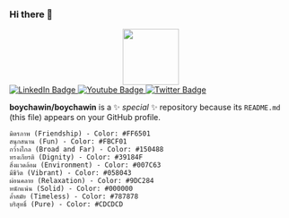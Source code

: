 ### Hi there 👋

<div id="header" align="center">
  <img src="https://avatars.githubusercontent.com/u/70184049?v=4" width="100"/>
</div>
<div id="badges">
  <a href="https://www.linkedin.com/in/boy-chawin-878a5b216/">
    <img src="https://img.shields.io/badge/LinkedIn-blue?style=for-the-badge&logo=linkedin&logoColor=white" alt="LinkedIn Badge"/>
  </a>
  <a href="https://www.youtube.com/@boychawin">
    <img src="https://img.shields.io/badge/YouTube-red?style=for-the-badge&logo=youtube&logoColor=white" alt="Youtube Badge"/>
  </a>
  <a href="https://twitter.com/boychawin">
    <img src="https://img.shields.io/badge/Twitter-blue?style=for-the-badge&logo=twitter&logoColor=white" alt="Twitter Badge"/>
  </a>
</div>

**boychawin/boychawin** is a ✨ _special_ ✨ repository because its `README.md` (this file) appears on your GitHub profile.

    มิตรภาพ (Friendship) - Color: #FF6501
    สนุกสนาน (Fun) - Color: #FBCF01
    กว้างไกล (Broad and Far) - Color: #150488
    ทรงเกียรติ (Dignity) - Color: #39184F
    สิ่งแวดล้อม (Environment) - Color: #007C63
    มีชีวิต (Vibrant) - Color: #058043
    ผ่อนคลาย (Relaxation) - Color: #9DC284
    หนักแน่น (Solid) - Color: #000000
    ล้ำสมัย (Timeless) - Color: #787878
    บริสุทธิ์ (Pure) - Color: #CDCDCD

